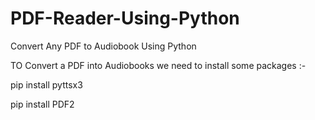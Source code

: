 # PDF-Reader-Using-Python
Convert Any PDF to Audiobook Using Python

TO Convert a PDF into Audiobooks we need to install some packages :-

pip install pyttsx3


pip install PDF2

